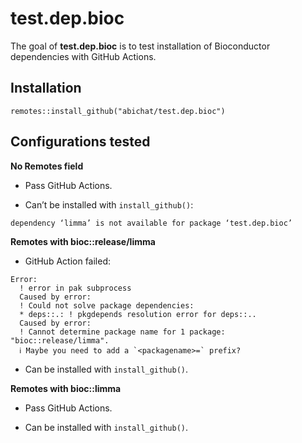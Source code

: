 
<!-- README.md is generated from README.Rmd. Please edit that file -->

# test.dep.bioc

The goal of **test.dep.bioc** is to test installation of Bioconductor
dependencies with GitHub Actions.

## Installation

    remotes::install_github("abichat/test.dep.bioc")

## Configurations tested

**No Remotes field**

- Pass GitHub Actions.

- Can’t be installed with `install_github()`:

<!-- -->

    dependency ‘limma’ is not available for package ‘test.dep.bioc’

**Remotes with bioc::release/limma**

- GitHub Action failed:

<!-- -->

    Error: 
      ! error in pak subprocess
      Caused by error: 
      ! Could not solve package dependencies:
      * deps::.: ! pkgdepends resolution error for deps::..
      Caused by error: 
      ! Cannot determine package name for 1 package: "bioc::release/limma".
      ℹ Maybe you need to add a `<packagename>=` prefix?

- Can be installed with `install_github()`.

**Remotes with bioc::limma**

- Pass GitHub Actions.

- Can be installed with `install_github()`.
